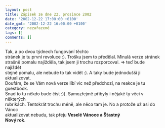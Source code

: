 ```yaml
---
layout: post
title: Zápisek ze dne 22. prosince 2002
date: '2002-12-22 17:00:00 +0100'
date_gmt: '2002-12-22 16:00:00 +0100'
category: nezařazené
tags: []
comments: []
---
```

<p>Tak, a po dvou týdnech fungování těchto<br />
stránek je tu první revoluce :). Trošku jsem to předělal. Minulá verze stránek<br />
strašně pomalu najížděla, tak jsem ji trochu rozporcoval. =&gt; teď bude najíždět<br />
stejně pomalu, ale nebude to tak vidět :). A taky bude jednodušší ji aktualizovat.<br />
Doufám, že se Vám nová verze líbí vic než předchozí, na reakce je tu guestbook.<br />
Snad to tu někdo bude číst :)). Samozřejmě přibyly i nějaké ty věci v některých<br />
rubrikách. Tentokrát trochu méně, ale něco tam je. No a protože už asi do Vánoc<br />
aktualizovat nebudu, tak přeju <span style="font-weight:bold">Veselé Vánoce a Šťastný<br />
Nový rok.</span></p>

